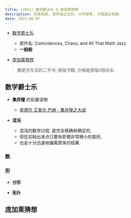 ```yaml
---
title: (2021) 数学爵士乐 & 庞加莱猜想
description: 天高地迥, 觉宇宙之无穷; 兴尽悲来, 识盈虚之有数.
date: 2021-06-07
---
```


* [数学爵士乐](https://book.douban.com/subject/2185715/)
  - 原作名: Coincidences, Chaos, and All That Math Jazz
  - **一般般**

* [庞加莱猜想](https://book.douban.com/subject/5338169/)

> 都是京东买的二手书, 绝版书籍, 价格是原版3倍左右

## 数学爵士乐

* **集异璧** 的前置读物
  - [哥德尔 艾舍尔 巴赫 - 集异璧之大成](https://book.douban.com/subject/1291204/)

* **混沌**
  - 混沌的数学过程, 是完全精确和确定的,
  - 但在初始出发点只要有即便非常微小的差别,
  - 也会十分迅速地偏离原来的结果.

### 数

### 形

* **分形**

* **拓扑**

## 庞加莱猜想

